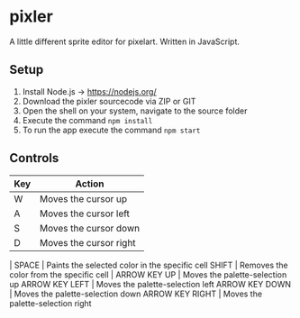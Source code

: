 # pixler
A little different sprite editor for pixelart. Written in JavaScript.

## Setup
1. Install Node.js -> https://nodejs.org/
2. Download the pixler sourcecode via ZIP or GIT
3. Open the shell on your system, navigate to the source folder
4. Execute the command `npm install`
5. To run the app execute the command `npm start`

## Controls

Key | Action
---|------
W | Moves the cursor up
A | Moves the cursor left
S | Moves the cursor down
D | Moves the cursor right
  | 
SPACE | Paints the selected color in the specific cell
SHIFT | Removes the color from the specific cell
  | 
ARROW KEY UP | Moves the palette-selection up
ARROW KEY LEFT | Moves the palette-selection left
ARROW KEY DOWN | Moves the palette-selection down
ARROW KEY RIGHT | Moves the palette-selection right
